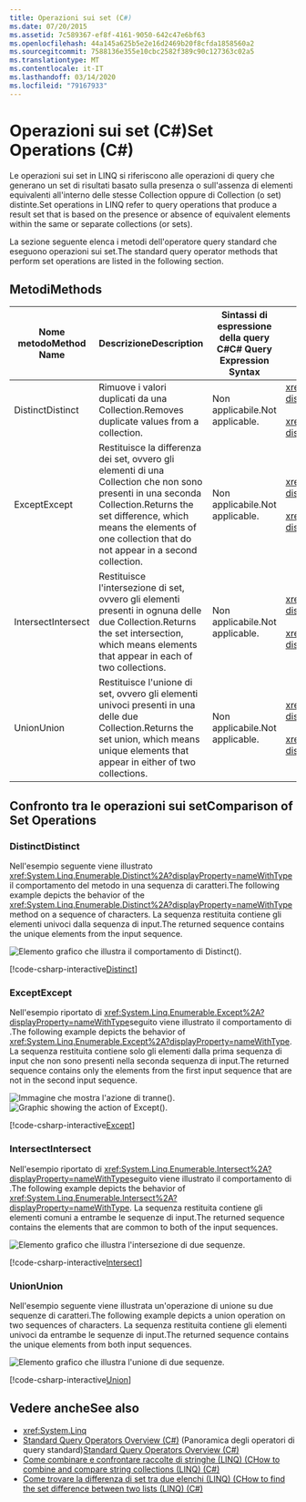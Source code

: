 ```yaml
---
title: Operazioni sui set (C#)
ms.date: 07/20/2015
ms.assetid: 7c589367-ef8f-4161-9050-642c47e6bf63
ms.openlocfilehash: 44a145a625b5e2e16d2469b20f8cfda1858560a2
ms.sourcegitcommit: 7588136e355e10cbc2582f389c90c127363c02a5
ms.translationtype: MT
ms.contentlocale: it-IT
ms.lasthandoff: 03/14/2020
ms.locfileid: "79167933"
---
```

# <a name="set-operations-c"></a><span data-ttu-id="a4990-102">Operazioni sui set (C#)</span><span class="sxs-lookup"><span data-stu-id="a4990-102">Set Operations (C#)</span></span>
<span data-ttu-id="a4990-103">Le operazioni sui set in LINQ si riferiscono alle operazioni di query che generano un set di risultati basato sulla presenza o sull'assenza di elementi equivalenti all'interno delle stesse Collection oppure di Collection (o set) distinte.</span><span class="sxs-lookup"><span data-stu-id="a4990-103">Set operations in LINQ refer to query operations that produce a result set that is based on the presence or absence of equivalent elements within the same or separate collections (or sets).</span></span>  
  
 <span data-ttu-id="a4990-104">La sezione seguente elenca i metodi dell'operatore query standard che eseguono operazioni sui set.</span><span class="sxs-lookup"><span data-stu-id="a4990-104">The standard query operator methods that perform set operations are listed in the following section.</span></span>  
  
## <a name="methods"></a><span data-ttu-id="a4990-105">Metodi</span><span class="sxs-lookup"><span data-stu-id="a4990-105">Methods</span></span>  
  
|<span data-ttu-id="a4990-106">Nome metodo</span><span class="sxs-lookup"><span data-stu-id="a4990-106">Method Name</span></span>|<span data-ttu-id="a4990-107">Descrizione</span><span class="sxs-lookup"><span data-stu-id="a4990-107">Description</span></span>|<span data-ttu-id="a4990-108">Sintassi di espressione della query C#</span><span class="sxs-lookup"><span data-stu-id="a4990-108">C# Query Expression Syntax</span></span>|<span data-ttu-id="a4990-109">Altre informazioni</span><span class="sxs-lookup"><span data-stu-id="a4990-109">More Information</span></span>|  
|-----------------|-----------------|---------------------------------|----------------------|  
|<span data-ttu-id="a4990-110">Distinct</span><span class="sxs-lookup"><span data-stu-id="a4990-110">Distinct</span></span>|<span data-ttu-id="a4990-111">Rimuove i valori duplicati da una Collection.</span><span class="sxs-lookup"><span data-stu-id="a4990-111">Removes duplicate values from a collection.</span></span>|<span data-ttu-id="a4990-112">Non applicabile.</span><span class="sxs-lookup"><span data-stu-id="a4990-112">Not applicable.</span></span>|<xref:System.Linq.Enumerable.Distinct%2A?displayProperty=nameWithType><br /><br /> <xref:System.Linq.Queryable.Distinct%2A?displayProperty=nameWithType>|  
|<span data-ttu-id="a4990-113">Except</span><span class="sxs-lookup"><span data-stu-id="a4990-113">Except</span></span>|<span data-ttu-id="a4990-114">Restituisce la differenza dei set, ovvero gli elementi di una Collection che non sono presenti in una seconda Collection.</span><span class="sxs-lookup"><span data-stu-id="a4990-114">Returns the set difference, which means the elements of one collection that do not appear in a second collection.</span></span>|<span data-ttu-id="a4990-115">Non applicabile.</span><span class="sxs-lookup"><span data-stu-id="a4990-115">Not applicable.</span></span>|<xref:System.Linq.Enumerable.Except%2A?displayProperty=nameWithType><br /><br /> <xref:System.Linq.Queryable.Except%2A?displayProperty=nameWithType>|  
|<span data-ttu-id="a4990-116">Intersect</span><span class="sxs-lookup"><span data-stu-id="a4990-116">Intersect</span></span>|<span data-ttu-id="a4990-117">Restituisce l'intersezione di set, ovvero gli elementi presenti in ognuna delle due Collection.</span><span class="sxs-lookup"><span data-stu-id="a4990-117">Returns the set intersection, which means elements that appear in each of two collections.</span></span>|<span data-ttu-id="a4990-118">Non applicabile.</span><span class="sxs-lookup"><span data-stu-id="a4990-118">Not applicable.</span></span>|<xref:System.Linq.Enumerable.Intersect%2A?displayProperty=nameWithType><br /><br /> <xref:System.Linq.Queryable.Intersect%2A?displayProperty=nameWithType>|  
|<span data-ttu-id="a4990-119">Union</span><span class="sxs-lookup"><span data-stu-id="a4990-119">Union</span></span>|<span data-ttu-id="a4990-120">Restituisce l'unione di set, ovvero gli elementi univoci presenti in una delle due Collection.</span><span class="sxs-lookup"><span data-stu-id="a4990-120">Returns the set union, which means unique elements that appear in either of two collections.</span></span>|<span data-ttu-id="a4990-121">Non applicabile.</span><span class="sxs-lookup"><span data-stu-id="a4990-121">Not applicable.</span></span>|<xref:System.Linq.Enumerable.Union%2A?displayProperty=nameWithType><br /><br /> <xref:System.Linq.Queryable.Union%2A?displayProperty=nameWithType>|  
  
## <a name="comparison-of-set-operations"></a><span data-ttu-id="a4990-122">Confronto tra le operazioni sui set</span><span class="sxs-lookup"><span data-stu-id="a4990-122">Comparison of Set Operations</span></span>  
  
### <a name="distinct"></a><span data-ttu-id="a4990-123">Distinct</span><span class="sxs-lookup"><span data-stu-id="a4990-123">Distinct</span></span>  
 <span data-ttu-id="a4990-124">Nell'esempio seguente viene illustrato <xref:System.Linq.Enumerable.Distinct%2A?displayProperty=nameWithType> il comportamento del metodo in una sequenza di caratteri.</span><span class="sxs-lookup"><span data-stu-id="a4990-124">The following example depicts the behavior of the <xref:System.Linq.Enumerable.Distinct%2A?displayProperty=nameWithType> method on a sequence of characters.</span></span> <span data-ttu-id="a4990-125">La sequenza restituita contiene gli elementi univoci dalla sequenza di input.</span><span class="sxs-lookup"><span data-stu-id="a4990-125">The returned sequence contains the unique elements from the input sequence.</span></span>  
  
 ![Elemento grafico che illustra il comportamento di Distinct&#40;&#41;.](./media/set-operations/distinct-method-behavior.png)  

 [!code-csharp-interactive[Distinct](~/samples/snippets/csharp/VS_Snippets_VBCSharp/CsLINQSetOperation/CS/SetOperation.cs#1)]
  
### <a name="except"></a><span data-ttu-id="a4990-127">Except</span><span class="sxs-lookup"><span data-stu-id="a4990-127">Except</span></span>  
 <span data-ttu-id="a4990-128">Nell'esempio riportato di <xref:System.Linq.Enumerable.Except%2A?displayProperty=nameWithType>seguito viene illustrato il comportamento di .</span><span class="sxs-lookup"><span data-stu-id="a4990-128">The following example depicts the behavior of <xref:System.Linq.Enumerable.Except%2A?displayProperty=nameWithType>.</span></span> <span data-ttu-id="a4990-129">La sequenza restituita contiene solo gli elementi dalla prima sequenza di input che non sono presenti nella seconda sequenza di input.</span><span class="sxs-lookup"><span data-stu-id="a4990-129">The returned sequence contains only the elements from the first input sequence that are not in the second input sequence.</span></span>  
  
 <span data-ttu-id="a4990-130">![Immagine che mostra l'azione di tranne&#40;&#41;.](./media/set-operations/except-behavior-graphic.png "Mostra il comportamento di Except.")</span><span class="sxs-lookup"><span data-stu-id="a4990-130">![Graphic showing the action of Except&#40;&#41;.](./media/set-operations/except-behavior-graphic.png "Shows the behavior of Except.")</span></span>  
  
[!code-csharp-interactive[Except](~/samples/snippets/csharp/VS_Snippets_VBCSharp/CsLINQSetOperation/CS/SetOperation.cs#2)]

### <a name="intersect"></a><span data-ttu-id="a4990-131">Intersect</span><span class="sxs-lookup"><span data-stu-id="a4990-131">Intersect</span></span>  
 <span data-ttu-id="a4990-132">Nell'esempio riportato di <xref:System.Linq.Enumerable.Intersect%2A?displayProperty=nameWithType>seguito viene illustrato il comportamento di .</span><span class="sxs-lookup"><span data-stu-id="a4990-132">The following example depicts the behavior of <xref:System.Linq.Enumerable.Intersect%2A?displayProperty=nameWithType>.</span></span> <span data-ttu-id="a4990-133">La sequenza restituita contiene gli elementi comuni a entrambe le sequenze di input.</span><span class="sxs-lookup"><span data-stu-id="a4990-133">The returned sequence contains the elements that are common to both of the input sequences.</span></span>  
  
 ![Elemento grafico che illustra l'intersezione di due sequenze.](./media/set-operations/intersection-two-sequences.png)  

[!code-csharp-interactive[Intersect](~/samples/snippets/csharp/VS_Snippets_VBCSharp/CsLINQSetOperation/CS/SetOperation.cs#3)]

### <a name="union"></a><span data-ttu-id="a4990-135">Union</span><span class="sxs-lookup"><span data-stu-id="a4990-135">Union</span></span>  
 <span data-ttu-id="a4990-136">Nell'esempio seguente viene illustrata un'operazione di unione su due sequenze di caratteri.</span><span class="sxs-lookup"><span data-stu-id="a4990-136">The following example depicts a union operation on two sequences of characters.</span></span> <span data-ttu-id="a4990-137">La sequenza restituita contiene gli elementi univoci da entrambe le sequenze di input.</span><span class="sxs-lookup"><span data-stu-id="a4990-137">The returned sequence contains the unique elements from both input sequences.</span></span>  
  
 ![Elemento grafico che illustra l'unione di due sequenze.](./media/set-operations/union-operation-two-sequences.png)  

[!code-csharp-interactive[Union](~/samples/snippets/csharp/VS_Snippets_VBCSharp/CsLINQSetOperation/CS/SetOperation.cs#4)]

## <a name="see-also"></a><span data-ttu-id="a4990-139">Vedere anche</span><span class="sxs-lookup"><span data-stu-id="a4990-139">See also</span></span>

- <xref:System.Linq>
- <span data-ttu-id="a4990-140">[Standard Query Operators Overview (C#)](./standard-query-operators-overview.md) (Panoramica degli operatori di query standard)</span><span class="sxs-lookup"><span data-stu-id="a4990-140">[Standard Query Operators Overview (C#)](./standard-query-operators-overview.md)</span></span>
- [<span data-ttu-id="a4990-141">Come combinare e confrontare raccolte di stringhe (LINQ) (C</span><span class="sxs-lookup"><span data-stu-id="a4990-141">How to combine and compare string collections (LINQ) (C#)</span></span>](./how-to-combine-and-compare-string-collections-linq.md)
- [<span data-ttu-id="a4990-142">Come trovare la differenza di set tra due elenchi (LINQ) (C</span><span class="sxs-lookup"><span data-stu-id="a4990-142">How to find the set difference between two lists (LINQ) (C#)</span></span>](./how-to-find-the-set-difference-between-two-lists-linq.md)

